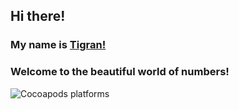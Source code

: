 ## Hi there!
### My name is [Tigran!](www.linkedin.com/in/tigranbal)
### Welcome to the beautiful world of numbers!
![Cocoapods platforms](https://img.shields.io/cocoapods/p/Mac%20OS?color=Gray&style=plastic)
